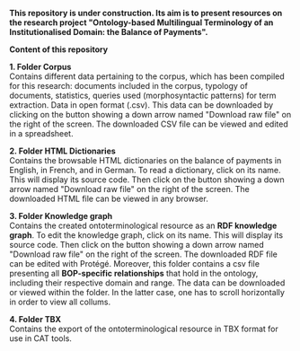 **This repository is under construction. Its aim is to present resources on the research project "Ontology-based Multilingual Terminology of an Institutionalised Domain: the Balance of Payments".**

**Content of this repository**

**1. Folder Corpus**  
Contains different data pertaining  to the corpus, which has been compiled for this research: documents included in the corpus, typology of documents, statistics, queries used (morphosyntactic patterns)  for term extraction. Data in open format (.csv). This data can be downloaded by clicking on the button showing a down arrow named "Download raw file" on the right of the screen. The downloaded CSV file can be viewed and edited in a spreadsheet.

**2. Folder HTML Dictionaries**  
Contains the  browsable HTML dictionaries on the balance of payments in English, in French, and in German. To read a dictionary, click on its name. This will display its source code. Then click on the button showing a down arrow named "Download raw file" on the right of the screen. The downloaded HTML file can be viewed in any browser.

**3. Folder Knowledge graph**  
Contains the created ontoterminological resource as an **RDF knowledge graph**. To edit the knowledge graph, click on its name. This will display its source code. Then click on the button showing a down arrow named "Download raw file" on the right of the screen. The downloaded RDF file can be edited with Protégé.
Moreover, this folder contains a csv file presenting all **BOP-specific relationships** that hold in the ontology, including their respective domain and range. The data can be downloaded or viewed within the folder. In the latter case, one has to scroll horizontally in order to view all collums.

**4. Folder TBX**  
Contains the export of the ontoterminological resource in TBX format for use in CAT tools.

